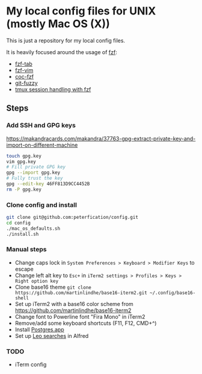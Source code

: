 # My local config files for UNIX (mostly Mac OS (X))

This is just a repository for my local config files.

It is heavily focused around the usage of [fzf](https://github.com/junegunn/fzf):

- [fzf-tab](https://github.com/Aloxaf/fzf-tab)
- [fzf-vim](https://github.com/junegunn/fzf.vim)
- [coc-fzf](https://github.com/antoinemadec/coc-fzf)
- [git-fuzzy](https://github.com/bigH/git-fuzzy)
- [tmux session handling with fzf](tmux/04_mappings.tmux)

## Steps

### Add SSH and GPG keys

https://makandracards.com/makandra/37763-gpg-extract-private-key-and-import-on-different-machine

```bash
touch gpg.key
vim gpg.key
# Fill private GPG key
gpg --import gpg.key
# Fully trust the key
gpg --edit-key 46FF813D9CC4452B
rm -P gpg.key
```

### Clone config and install

```bash
git clone git@github.com:peterfication/config.git
cd config
./mac_os_defaults.sh
./install.sh
```

### Manual steps

- Change caps lock in `System Preferences > Keyboard > Modifier Keys` to escape
- Change left alt key to `Esc+` in `iTerm2 settings > Profiles > Keys > Right option key`
- Clone base16 theme `git clone https://github.com/martinlindhe/base16-iterm2.git ~/.config/base16-shell`
- Set up iTerm2 with a base16 color scheme from https://github.com/martinlindhe/base16-iterm2
- Change font to Powerline font "Fira Mono" in iTerm2
- Remove/add some keyboard shortcuts (F11, F12, CMD+^)
- Install [Postgres.app](https://postgresapp.com/)
- Set up [Leo searches](alfred/leo-searches.md) in Alfred

### TODO

- iTerm config
